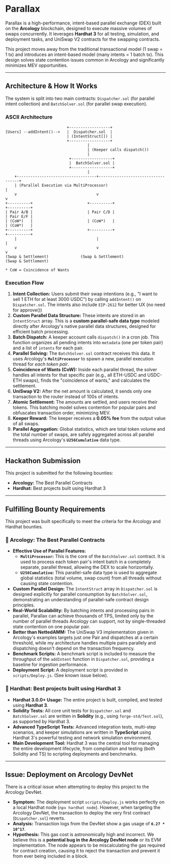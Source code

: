 # Parallax

Parallax is a high-performance, intent-based parallel exchange (DEX) built on the **Arcology** blockchain, designed to execute massive volumes of swaps concurrently. It leverages **Hardhat 3** for all testing, simulation, and deployment tasks, and UniSwap V2 contracts for the swapping contracts.

This project moves away from the traditional transactional model (1 swap = 1 tx) and introduces an intent-based model (many intents = 1 batch tx). This design solves state contention issues common in Arcology and significantly minimizes MEV opportunities.

-----

## Architecture & How It Works

The system is split into two main contracts: `Dispatcher.sol` (for parallel intent collection) and `BatchSolver.sol` (for parallel swap execution).

### ASCII Architecture

```
                           +------------------+
[Users] --addIntent()-->   |  Dispatcher.sol  |
                           | (IntentStruct[]) |
                           +------------------+
                                    |
                                    | (Keeper calls dispatch())
                                    |
                            +------------------+
                            |  BatchSolver.sol |
                            +------------------+
                                    |
    +-----------------------------------+-----------------------------------+
    | (Parallel Execution via MultiProcessor)                               |
    v                                   v                                   v
+----------+                        +----------+                        +----------+
| Pair A/B |                        | Pair C/D |                        | Pair E/F |
| (CoW*)   |                        | (CoW*)   |                        | (CoW*)   |
+----------+                        +----------+                        +----------+
    |                                   |                                   |
    v                                   v                                   v
(Swap & Settlement)              (Swap & Settlement)                (Swap & Settlement)

* CoW = Coincidence of Wants
```

### Execution Flow

1.  **Intent Collection:** Users submit their swap intentions (e.g., "I want to sell 1 ETH for at least 3000 USDC") by calling `addIntent()` on `Dispatcher.sol`. The intents also include `EIP-2612` for better UX (no need for approve())
2.  **Custom Parallel Data Structure:** These intents are stored in an `IntentStruct` array. This is a **custom parallel-safe data type** modeled directly after Arcology's native parallel data structures, designed for efficient batch processing.
3.  **Batch Dispatch:** A keeper account calls `dispatch()` in a cron job. This function organizes all pending intents into `metadata` (one per token pair) and a list of `intents` for each pair.
4.  **Parallel Solving:** The `BatchSolver.sol` contract receives this data. It uses Arcology's **`MultiProcessor`** to spawn a new, parallel execution thread for *each token pair*.
5.  **Coincidence of Wants (CoW):** Inside each parallel thread, the solver handles all intents for that specific pair (e.g., all ETH-USDC and USDC-ETH swaps), finds the "coincidence of wants," and calculates the settlement.
6. **UniSwap V2:** After the net amount is calculated, it sends only one transaction to the router instead of 100s of intents.
7.  **Atomic Settlement:** The amounts are settled, and users receive their tokens. This batching model solves contention for popular pairs and obfuscates transaction order, minimizing MEV.
8.  **Keeper Reward:** The keeper receives a **0.05% fee** from the output value of all swaps.
9.  **Parallel Aggregation:** Global statistics, which are total token volume and the total number of swaps, are safely aggregated across all parallel threads using Arcology's **`U256Cumulative`** data type.

---

## Hackathon Submission

This project is submitted for the following bounties:

  * **Arcology:**  The Best Parallel Contracts
  * **Hardhat:**  Best projects built using Hardhat 3

---

## Fulfilling Bounty Requirements

This project was built specifically to meet the criteria for the Arcology and Hardhat bounties.

### 🚀 Arcology: The Best Parallel Contracts

  * **Effective Use of Parallel Features:**
      * **`MultiProcessor`:** This is the core of the `BatchSolver.sol` contract. It is used to process each token pair's intent batch in a completely separate, parallel thread, allowing the DEX to scale horizontally.
      * **`U256Cumulative`:** This parallel-safe data type is used to aggregate global statistics (total volume, swap count) from all threads without causing state contention.
  * **Custom Parallel Design:** The `IntentStruct` array in `Dispatcher.sol` is designed explicitly for parallel consumption by `BatchSolver.sol`, demonstrating an understanding of parallel-safe contract design principles.
  * **Real-World Scalability:** By batching intents and processing pairs in parallel, Parallax can achieve thousands of TPS, limited only by the number of parallel threads Arcology can support, not by single-threaded state contention on one popular pair.
  * **Better than NettedAMM:** The UniSwap V3 implementation given in Arcology's examples targets just one Pair and dispatches at a certain threshold, while my architecture handles multiple pairs parallely and dispatching doesn't depend on the transaction frequency.
  * **Benchmark Scripts:** A benchmark script is included to measure the throughput of the `addIntent` function in `Dispatcher.sol`, providing a baseline for ingestion performance.
  * **Deployment Script:** A deployment script is provided in `scripts/Deploy.js`. (See known issue below).

### 👷 Hardhat: Best projects built using Hardhat 3

  * **Hardhat 3.0.0+ Usage:** The entire project is built, compiled, and tested using **Hardhat 3**.
  * **Solidity Tests:** All core unit tests for `Dispatcher.sol` and `BatchSolver.sol` are written in **Solidity** (e.g., using `forge-std/Test.sol`), as supported by Hardhat 3.
  * **Advanced TypeScript Tests:** Advanced integration tests, multi-step scenarios, and keeper simulations are written in **TypeScript** using Hardhat 3's powerful testing and network simulation environment.
  * **Main Development Tool:** Hardhat 3 was the central tool for managing the entire development lifecycle, from compilation and testing (both Solidity and TS) to scripting deployments and benchmarks.

-----

##  Issue: Deployment on Arcology DevNet

There is a critical issue when attempting to deploy this project to the Arcology DevNet.

  * **Symptom:** The deployment script `scripts/Deploy.js` works perfectly on a local Hardhat node (`npx hardhat node`). However, when targeting the Arcology DevNet, the transaction to deploy the very first contract (`Dispatcher.sol`) reverts.
  * **Analysis:** Transaction logs from the DevNet show a gas usage of **`6.27 * 10^17`**.
  * **Hypothesis:** This gas cost is astronomically high and incorrect. We believe this is a **potential bug in the Arcology DevNet node** or its EVM implementation. The node appears to be miscalculating the gas required for contract creation, causing it to reject the transaction and prevent it from ever being included in a block.